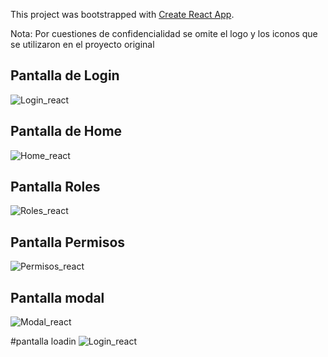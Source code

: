 This project was bootstrapped with [Create React App](https://github.com/facebook/create-react-app).

Nota: Por cuestiones de confidencialidad se omite el logo y los iconos que se utilizaron en el proyecto original

## Pantalla de Login
![Login_react](https://user-images.githubusercontent.com/29958220/89848236-a37b0500-db4b-11ea-95c2-6d34ef6ff704.jpg)

## Pantalla de Home
![Home_react](https://user-images.githubusercontent.com/29958220/89848569-0d93aa00-db4c-11ea-8866-22a03bb05eb3.jpg)

## Pantalla Roles
![Roles_react](https://user-images.githubusercontent.com/29958220/89848581-16847b80-db4c-11ea-8e33-371c26ef0494.jpg)

## Pantalla Permisos
![Permisos_react](https://user-images.githubusercontent.com/29958220/89848594-24d29780-db4c-11ea-9d82-3b20a8221234.jpg)

## Pantalla modal
![Modal_react](https://user-images.githubusercontent.com/29958220/89848616-32881d00-db4c-11ea-8743-50c757ef822a.jpg)

#pantalla loadin
![Login_react](https://user-images.githubusercontent.com/29958220/89848623-35830d80-db4c-11ea-8ec5-c34ca4b52bda.jpg)


